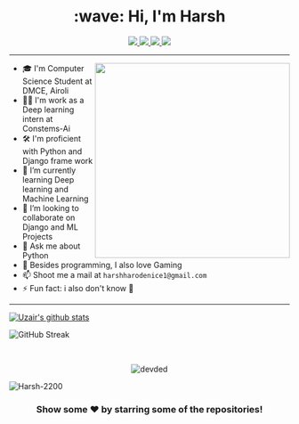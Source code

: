 
<h1 align="center">:wave: Hi, I'm Harsh</h1>

<p align="center">
  <a href="https://github.com/Harsh-2200">
    <img src="https://img.shields.io/badge/💻Harsh_Harode-100000?style=for-the-badge&logo=github&logoColor=white">
   <a/>
  <a href="https://www.linkedin.com/in/harsh-harode">
    <img src="https://img.shields.io/badge/🔎Harsh_Harode-0077B5?style=for-the-badge&logo=linkedin&logoColor=white">
  <a/>
  <a href="https://twitter.com/Harsh10802949">
    <img src="https://img.shields.io/badge/👀Harsh-1DA1F2?style=for-the-badge&logo=twitter&logoColor=white">
  <a/>
   <a href="mailto:harshharodenice1@gmail.com">
    <img src="https://img.shields.io/badge/💬Harsh_Harode-E4405F?style=for-the-badge&logo=gmail&logoColor=white">
  <a/>
</p>

    
---
<img align='right' src='https://64.media.tumblr.com/a0d581666d26dd9c66bf8ed395cba948/tumblr_my2uisrvYm1r60ay5o1_500.gifv' width='350"'>



- 🎓 I'm Computer Science Student at DMCE, Airoli
- 👩‍💻 I'm work as a Deep learning intern at Constems-Ai
- 🛠  I'm proficient with  Python and Django frame work
- 🌱 I’m currently learning  Deep learning and  Machine Learning 
- 👯 I’m looking to collaborate on Django and ML Projects
- 💬 Ask me about Python
- 💬 Besides programming, I also love Gaming
- 📫 Shoot me a mail at `harshharodenice1@gmail.com`
- ⚡ Fun fact: i also don't know 🤔

---

<a href="https://github.com/Harsh-2200">
 <img align="center" src="https://github-readme-stats.vercel.app/api?username=Harsh-2200&show_icons=true&theme=dark&line_height=27&title_color=2EDDD5&bg_color=000000&hide_border=1" alt="Uzair's github stats"/>
</a>

![GitHub Streak](https://github-readme-streak-stats.herokuapp.com?user=Harsh-2200&theme=great-gatsby&hide_border=true&sideNums=2EDDD5&background=000000&ring=1CC6DD&border=DD2727&currStreakNum=2ACBDD)

<br>
<p align="center"> <img src="https://komarev.com/ghpvc/?username=Harsh-2200" alt="devded" /> </p>


<p><img align="center" src="https://github-readme-stats.vercel.app/api/top-langs?username=Harsh-2200&show_icons=true&locale=en&layout=compact&bg_color=000000&hide_border=1&title_color=2EDDD5"" alt="Harsh-2200" /></p>

<div align="center">
  
### Show some ❤️ by starring some of the repositories!



